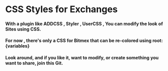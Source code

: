 # CSS Styles for Exchanges
#### With a plugin like ADDCSS , Styler , UserCSS , You can modify the look of Sites using CSS. 
#### For now , there's only a CSS for Bitmex that can be re-colored using root:{variables} 
#### Look around, and if you like it, want to modify, or create something you want to share, join this Git. 
